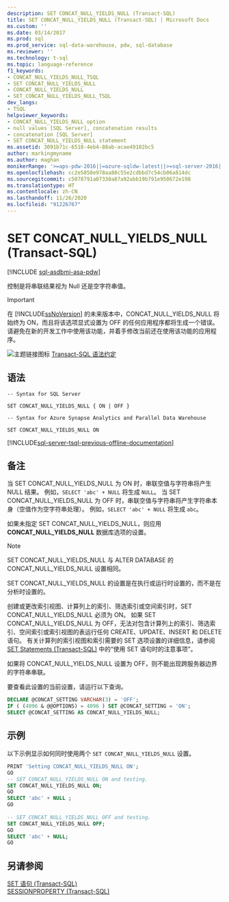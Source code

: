 ```yaml
---
description: SET CONCAT_NULL_YIELDS_NULL (Transact-SQL)
title: SET CONCAT_NULL_YIELDS_NULL (Transact-SQL) | Microsoft Docs
ms.custom: ''
ms.date: 03/14/2017
ms.prod: sql
ms.prod_service: sql-data-warehouse, pdw, sql-database
ms.reviewer: ''
ms.technology: t-sql
ms.topic: language-reference
f1_keywords:
- CONCAT_NULL_YIELDS_NULL_TSQL
- SET CONCAT_NULL_YIELDS_NULL
- CONCAT_NULL_YIELDS_NULL
- SET_CONCAT_NULL_YIELDS_NULL_TSQL
dev_langs:
- TSQL
helpviewer_keywords:
- CONCAT_NULL_YIELDS_NULL option
- null values [SQL Server], concatenation results
- concatenation [SQL Server]
- SET CONCAT_NULL_YIELDS_NULL statement
ms.assetid: 3091b71c-6518-4eb4-88ab-acae49102bc5
author: markingmyname
ms.author: maghan
monikerRange: '>=aps-pdw-2016||=azure-sqldw-latest||>=sql-server-2016||=sqlallproducts-allversions||>=sql-server-linux-2017||=azuresqldb-mi-current'
ms.openlocfilehash: cc2e5858e978aa88c55e2cdbbd7c54cb06a814dc
ms.sourcegitcommit: c5078791a07330a87a92abb19b791e950672e198
ms.translationtype: HT
ms.contentlocale: zh-CN
ms.lasthandoff: 11/26/2020
ms.locfileid: "91226767"
---
```

# <a name="set-concat_null_yields_null-transact-sql"></a>SET CONCAT_NULL_YIELDS_NULL (Transact-SQL)
[!INCLUDE [sql-asdbmi-asa-pdw](../../includes/applies-to-version/sql-asdbmi-asa-pdw.md)]

  控制是将串联结果视为 Null 还是空字符串值。  
  
> [!IMPORTANT]  
>  在 [!INCLUDE[ssNoVersion](../../includes/ssnoversion-md.md)] 的未来版本中，CONCAT_NULL_YIELDS_NULL 将始终为 ON，而且将该选项显式设置为 OFF 的任何应用程序都将生成一个错误。 请避免在新的开发工作中使用该功能，并着手修改当前还在使用该功能的应用程序。  
  
 ![主题链接图标](../../database-engine/configure-windows/media/topic-link.gif "“主题链接”图标") [Transact-SQL 语法约定](../../t-sql/language-elements/transact-sql-syntax-conventions-transact-sql.md)  
  
## <a name="syntax"></a>语法  
  
```syntaxsql
-- Syntax for SQL Server  
    
SET CONCAT_NULL_YIELDS_NULL { ON | OFF }   
```  
  
```syntaxsql
-- Syntax for Azure Synapse Analytics and Parallel Data Warehouse  
  
SET CONCAT_NULL_YIELDS_NULL ON    
```  
  
[!INCLUDE[sql-server-tsql-previous-offline-documentation](../../includes/sql-server-tsql-previous-offline-documentation.md)]

## <a name="remarks"></a>备注
 当 SET CONCAT_NULL_YIELDS_NULL 为 ON 时，串联空值与字符串将产生 NULL 结果。 例如，`SELECT 'abc' + NULL` 将生成 `NULL`。 当 SET CONCAT_NULL_YIELDS_NULL 为 OFF 时，串联空值与字符串将产生字符串本身（空值作为空字符串处理）。 例如，`SELECT 'abc' + NULL` 将生成 `abc`。  
  
 如果未指定 SET CONCAT_NULL_YIELDS_NULL，则应用 **CONCAT_NULL_YIELDS_NULL** 数据库选项的设置。  
  
> [!NOTE]  
>  SET CONCAT_NULL_YIELDS_NULL 与 ALTER DATABASE 的 CONCAT_NULL_YIELDS_NULL 设置相同。  
  
 SET CONCAT_NULL_YIELDS_NULL 的设置是在执行或运行时设置的，而不是在分析时设置的。  

创建或更改索引视图、计算列上的索引、筛选索引或空间索引时，SET CONCAT_NULL_YIELDS_NULL 必须为 ON。 如果 SET CONCAT_NULL_YIELDS_NULL 为 OFF，无法对包含计算列上的索引、筛选索引、空间索引或索引视图的表运行任何 CREATE、UPDATE、INSERT 和 DELETE 语句。 有关计算列的索引视图和索引需要的 SET 选项设置的详细信息，请参阅 [SET Statements (Transact-SQL)](../../t-sql/statements/set-statements-transact-sql.md) 中的“使用 SET 语句时的注意事项”。
  
 如果将 CONCAT_NULL_YIELDS_NULL 设置为 OFF，则不能出现跨服务器边界的字符串串联。  
  
 要查看此设置的当前设置，请运行以下查询。  
  
```sql
DECLARE @CONCAT_SETTING VARCHAR(3) = 'OFF';  
IF ( (4096 & @@OPTIONS) = 4096 ) SET @CONCAT_SETTING = 'ON';  
SELECT @CONCAT_SETTING AS CONCAT_NULL_YIELDS_NULL; 
```  
  
## <a name="examples"></a>示例  
 以下示例显示如何同时使用两个 `SET CONCAT_NULL_YIELDS_NULL` 设置。  
  
```sql
PRINT 'Setting CONCAT_NULL_YIELDS_NULL ON';  
GO  
-- SET CONCAT_NULL_YIELDS_NULL ON and testing.  
SET CONCAT_NULL_YIELDS_NULL ON;  
GO  
SELECT 'abc' + NULL ;  
GO  
  
-- SET CONCAT_NULL_YIELDS_NULL OFF and testing.  
SET CONCAT_NULL_YIELDS_NULL OFF;  
GO  
SELECT 'abc' + NULL;   
GO  
```  
  
## <a name="see-also"></a>另请参阅  
 [SET 语句 (Transact-SQL)](../../t-sql/statements/set-statements-transact-sql.md)   
 [SESSIONPROPERTY (Transact-SQL)](../../t-sql/functions/sessionproperty-transact-sql.md)  
  
  
